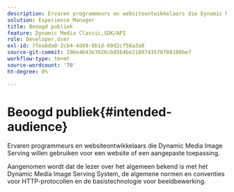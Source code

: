 ```yaml
---
description: Ervaren programmeurs en websiteontwikkelaars die Dynamic Media Image Serving willen gebruiken voor een website of een aangepaste toepassing.
solution: Experience Manager
title: Beoogd publiek
feature: Dynamic Media Classic,SDK/API
role: Developer,User
exl-id: 7fea6da0-2cb4-4d49-9b1d-60d2cf56a3a0
source-git-commit: 206e4643e3926cb85b4be2189743578f88180be7
workflow-type: tm+mt
source-wordcount: '70'
ht-degree: 0%

---
```


# Beoogd publiek{#intended-audience}

Ervaren programmeurs en websiteontwikkelaars die Dynamic Media Image Serving willen gebruiken voor een website of een aangepaste toepassing.

Aangenomen wordt dat de lezer over het algemeen bekend is met het Dynamic Media Image Serving System, de algemene normen en conventies voor HTTP-protocollen en de basistechnologie voor beeldbewerking.

